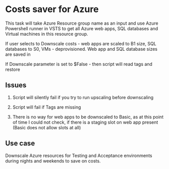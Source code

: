 # Costs saver for Azure

This task will take Azure Resource group name as an input and use Azure Powershell runner in VSTS to get all Azure web apps, SQL databases and Virtual machines in this resource group.

If user selects to Downscale costs - web apps are scaled to B1 size, SQL databases to S0, VMs - deprovisioned. Web app and SQL database sizes are saved in 

If Downscale parameter is set to $False - then script will read tags and restore

## Issues

1. Script will silently fail if you try to run upscaling before downscaling

1. Script will fail if Tags are missing

1. There is no way for web apps to be downscaled to Basic, as at this point of time I could not check, if there is a staging slot on web app present (Basic does not allow slots at all)

## Use case

Downscale Azure resources for Testing and Acceptance environments during nights and weekends to save on costs.
